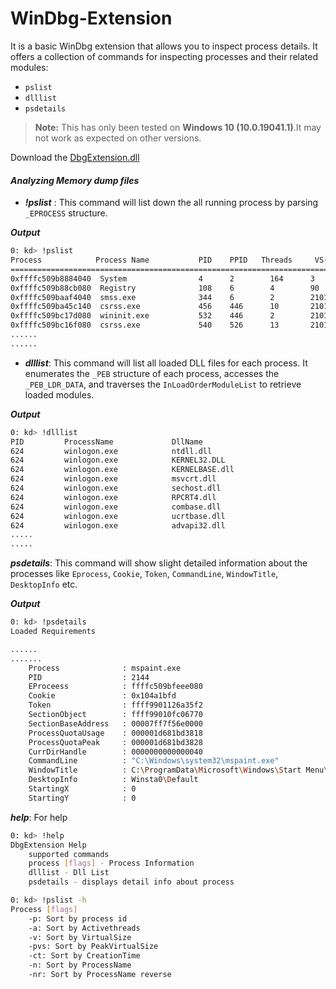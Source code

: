# WinDbg-Extension

It is a basic WinDbg extension that allows you to inspect process details. It offers a collection of commands for inspecting processes and their related modules:

- `pslist`
- `dlllist`
- `psdetails`

> **Note:** This has only been tested on **Windows 10 (10.0.19041.1)**.It may not work as expected on other versions.

Download the [DbgExtension.dll](x64/Release/DbgExtension.dll)

#### *Analyzing Memory dump files* 

- ***!pslist*** : This command will list down the all running process by parsing `_EPROCESS` structure. 

***Output***

```bash
0: kd> !pslist
Process            Process Name           PID    PPID   Threads		VS(MB)		PVS(MB)              CreateTime(UTC+0)
=====================================================================================================================
0xffffc509b8884040  System                4      2        164      3       		14      		2024-10-12 12:19:30.253             
0xffffc509b88cb080  Registry              108    6        4        90      		125     		2024-10-12 12:19:18.884             
0xffffc509baaf4040  smss.exe              344    6        2        2101287 		2101295 		2024-10-12 12:19:30.257             
0xffffc509ba45c140  csrss.exe             456    446      10       2101335 		2101337 		2024-10-12 12:19:31. 1              
0xffffc509bc17d080  wininit.exe           532    446      2        2101314 		2101326 		2024-10-12 12:19:31.135             
0xffffc509bc16f080  csrss.exe             540    526      13       2101363 		2101371 		2024-10-12 12:19:31.140               
......
......
```

- ***dlllist***: This command will list all loaded DLL files for each process. It enumerates the `_PEB` structure of each process, accesses the `_PEB_LDR_DATA`, and traverses the `InLoadOrderModuleList` to retrieve loaded modules.

***Output***

```bash
0: kd> !dlllist
PID       	ProcessName         	DllName                                                               	ImageSize       	DLLPath                                                                                                                         	ImageBase             	RefCnt  	LoadReason          
624       	winlogon.exe        	ntdll.dll                                                             	0x1f8000        	C:\Windows\SYSTEM32\ntdll.dll                                                                                                   	0x7ffe5edb0000        	2       	StaticDependency    
624       	winlogon.exe        	KERNEL32.DLL                                                          	0xbf000         	C:\Windows\System32\KERNEL32.DLL                                                                                                	0x7ffe5e530000        	2       	DynamicLoad         
624       	winlogon.exe        	KERNELBASE.dll                                                        	0x2f6000        	C:\Windows\System32\KERNELBASE.dll                                                                                              	0x7ffe5ca70000        	1       	StaticDependency    
624       	winlogon.exe        	msvcrt.dll                                                            	0x9e000         	C:\Windows\System32\msvcrt.dll                                                                                                  	0x7ffe5cef0000        	2       	StaticDependency    
624       	winlogon.exe        	sechost.dll                                                           	0x9c000         	C:\Windows\System32\sechost.dll                                                                                                 	0x7ffe5e430000        	2       	StaticDependency    
624       	winlogon.exe        	RPCRT4.dll                                                            	0x126000        	C:\Windows\System32\RPCRT4.dll                                                                                                  	0x7ffe5cf90000        	2       	StaticDependency    
624       	winlogon.exe        	combase.dll                                                           	0x354000        	C:\Windows\System32\combase.dll                                                                                                 	0x7ffe5d550000        	2       	StaticDependency    
624       	winlogon.exe        	ucrtbase.dll                                                          	0x100000        	C:\Windows\System32\ucrtbase.dll                                                                                                	0x7ffe5c5f0000        	2       	StaticDependency    
624       	winlogon.exe        	advapi32.dll                                                          	0xaf000         	C:\Windows\System32\advapi32.dll                                                                                                	0x7ffe5ddf0000        	2       	StaticDependency    
.....
.....
```

***psdetails***: This command will show slight detailed information about the processes like `Eprocess`, `Cookie`, `Token`, `CommandLine`, `WindowTitle`, `DesktopInfo` etc.

***Output***

```bash
0: kd> !psdetails
Loaded Requirements

......
.......
	Process              : mspaint.exe
	PID                  : 2144
	EProceess            : ffffc509bfeee080
	Cookie               : 0x104a1bfd
	Token                : ffff9901126a35f2
	SectionObject        : ffff99010fc06770
	SectionBaseAddress   : 00007ff7f56e0000
	ProcessQuotaUsage    : 000001d681bd3818
	ProcessQuotaPeak     : 000001d681bd3828
	CurrDirHandle        : 0000000000000040
	CommandLine          : "C:\Windows\system32\mspaint.exe" 
	WindowTitle          : C:\ProgramData\Microsoft\Windows\Start Menu\Programs\Accessories\Paint.lnk
	DesktopInfo          : Winsta0\Default
	StartingX            : 0
	StartingY            : 0
```

***help***: For help

```bash
0: kd> !help
DbgExtension Help
	supported commands
	process [flags] - Process Information
	dlllist - Dll List
	psdetails - displays detail info about process
```

```bash
0: kd> !pslist -h
Process [flags]
	-p: Sort by process id
	-a: Sort by Activethreads
	-v: Sort by VirtualSize
	-pvs: Sort by PeakVirtualSize
	-ct: Sort by CreationTime
	-n: Sort by ProcessName
	-nr: Sort by ProcessName reverse
```


